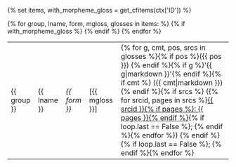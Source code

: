 {% set items, with_morpheme_gloss = get_cfitems(ctx['ID']) %}
<table>
{% for group, lname, form, mgloss, glosses in items: %}
<tr>
<td>{{ group }}</td>
<td>{{ lname }}</td>
<td><i>{{ form }}</i></td>
{% if with_morpheme_gloss %}
<td>[{{ mgloss }}]</td>
{% endif %}
<td>
{% for g, cmt, pos, srcs in glosses %}{% if pos %}({{ pos }}) {% endif %}{% if g %}'{{ g|markdown }}'{% endif %}{% if cmt %} ({{ cmt|markdown }}){% endif %}{% if srcs %}
({% for srcid, pages in srcs %}<a href="../references.md#source-{{ srcid }}">{{ srcid }}{% if pages %}: {{ pages }}{% endif %}</a>{% if loop.last == False %}; {% endif %}{% endfor %})
{% endif %}{% if loop.last == False %}; {% endif %}{% endfor %}
</td>
</tr>
{% endfor %}
</table>